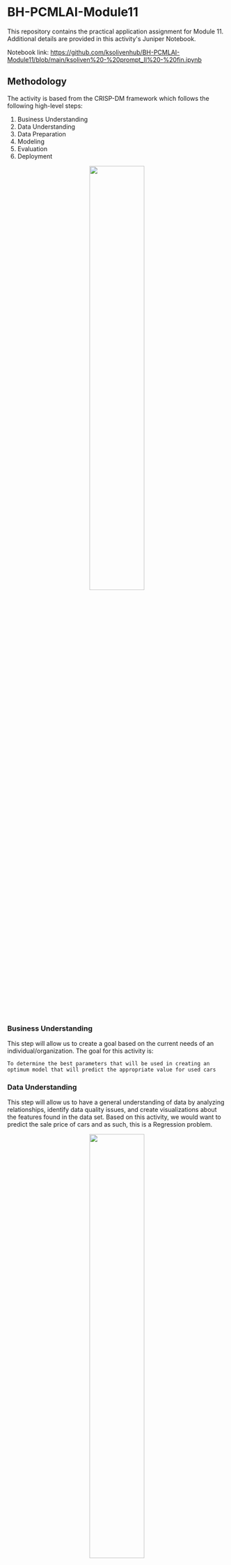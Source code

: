 # BH-PCMLAI-Module11

This repository contains the practical application assignment for Module 11.
Additional details are provided in this activity's Juniper Notebook.

Notebook link: https://github.com/ksolivenhub/BH-PCMLAI-Module11/blob/main/ksoliven%20-%20prompt_II%20-%20fin.ipynb


## Methodology

The activity is based from the CRISP-DM framework which follows the following high-level steps:
1. Business Understanding
2. Data Understanding
3. Data Preparation
4. Modeling
5. Evaluation
6. Deployment
   
<center>
    <img src = images/crisp.png width = 50%/>
</center>


    
### Business Understanding
    
This step will allow us to create a goal based on the current needs of an individual/organization.
The goal for this activity is:

`To determine the best parameters that will be used in creating an optimum model that will predict the appropriate value for used cars`
    
### Data Understanding

This step will allow us to have a general understanding of data by analyzing relationships, identify data quality issues, and create visualizations about the features found in the data set. Based on this activity, we would want to predict the sale price of cars and as such, this is a Regression problem.
    
<center>
    <img src = images/sklearn_algo_cs.png width = 50%/>
</center>

### Data Preparation
    
This step will ensure that the data has been preprocessed and that it has been prepared before performing any modeling activities. For this project, I have used the following preprocessing techniques. Note that I have tried two (2) attempts

- **Attempt 1 (My Submission)**
- **Attempt 2**
    
---    
    
1. General data cleaning
    - The overall data set entries are `426880` records
       - There is a feature named `VIN` - where VIN is a unique ID that identifies a vehicle
       - The removal of VIN has also allowed further insights that some columns are not relevant with car price
    - Some features that are irrelevant to the car price analysis have been removed accordingly
       - This has been brought by insights during data review, such as that of VIN, features that are not meaningful to
         the analysis, features that have excessive NaN values (e.g., `size`), features that have all NaN values except for the `price`, and features that have excessive amount of categories (e.g., `model`)
       - The data mentioned removed was a calculated risk to improve overall performance of the model
    - Something that I have done unique on my attempts are as follows:
        - **Attempt 1**
            - Removing the `model` feature represents a significant loss in data. Other than the fact that the number of categories are excessive, there are also mispelled entries which adds up to the complexity of cleaning it. I have attempted to clean this up using `manual checks and SpellCheckers` but to no avail.
            - The results of my cleaning have allowed me to reduce `model` feature entries with NaN values from 29k to 24k and have added new entries on the manufacturer
                These new entries mostly represent `Semi Trucks\Cargo Trucks` which is a good insight 
        - **Attempt 2**
            - I have removed the `year` feature and have computed and added `age` into the dataframe in an attempt to improve performance

    
       
2. Preprocessing (Imputation/Encoding/Normalization/Scaling)
    - Most features in this data set are categorical in nature. As such, I have used the `One Hot encoding/Target` functions to ensure that categorical variables are represented in binary nature.
    - Numerical features appears to be skewed and in an attempt to normalize values, I have performed `log` transform to the features
    - Many features have values that are NaN. These NaN represents around ~20% (or below) of each feature records in this data set. The use of imputation using the mode/Iterative Imputation will allow automatically populating of these NaN values to allow a more meaning data analysis.
        - For the mode imputation, this may introduce a bias in the data modeling activities
    - To prepare the data set for modeling, I have performed `scaling` to the data set to improve overall performance and reduce variance to all features (i.e., setting reference to a mean = 0)
    - Something that I have done unique on my attempts are as follows:
        - **Attempt 1**
            - For categorical features that have less than 5k NaN values, I have filled it with the mode
            - For categorical features that have more than 5k NaN values, I have filled used Iterative Imputation
                - In order to do Iterative Imputation, all categorical feature records must be coverted to a numerical value where I have used Target Encoding
            - I have performed Log Transform and Scaling outside of the pipeline for all features including `price` to ensure that everything is normally distributed  
        - **Attempt 2**
            - I have removed outliers from the `Odometer` feature. The log transform has been taken and outliers have been trimmed in an attempt to improve performance.
            - I have filled all NaN values from the categorical features to its respective mode.
            - I have used One Hot encoding and have instantiated it within the pipeline

    
3. Feature Selection (Initial)
    - I have used a variety of techniques as an experiment and are as follows:
        - **Attempt 1**
            - IVF
                - The results showed values less than 5, which means that multicolinearity does not exist
            - SFS
                - The results showed that `condition, cylinders, title_status, transmission, and drive` are features of interest
            - Lasso feature selection
                - The results are similar with SFS
        - **Attempt 2**
            - I have integrated Encoding (One Hot), Scaling, SFS (initial), PolynomialFeatures, and SFS (main) within the Pipeline

### Modeling
    
This step will focus on creating models to predict the car price based on testing data set.
For this activity, I have attempted to create multiple models based on my experimentation.

Regression function used: 
1. Ridge

Pipeline Steps used: 
1. Polynomial feature expansion
2. Sequential feature selection
3. Lasso feature selection
4. Model Regression
    
To automate the process, a GridSearchCV object is used to iterate over a predefinied dictionary of parameters to acquire the best model. Based on the GridSearchCV training:
    
#### Attempt 1 (My Submission)
---
    
<center>
    <img src = images/Attempt1.PNG width = 50%/>
</center>
    
In my first attempt, I have performed the following:
    
1. Perform a GridSearchCV over a Pipeline that uses PolynomialFeatures, another stage of SFS and Ridge Regression model.
    
2. I have performed two (2) test runs wherein each training model took between 1-4 hrs of training time.

Below is the param_dict for the GridSearchCV object:

```    
param_grid = {
    'poly__degree': [1, 2, 3],
    'sfs1__n_features_to_select': [3, 4],
    'model__alpha': [10, 0, 0.1, 0.01]
}
```    
The results are as follows:

```    
grid_search.best_params_
Best parameters: {'model__alpha': 100, 'poly__degree': 3, 'sfs1__n_features_to_select': 4}
    
grid_search.best_score_    
Best score: -0.9873754095247824

```    

When comparing error with target (test set):

```    
Test MAE: 0.5962240401620559 
```    
    
#### Attempt 2 (Jupyter Notebook not included)
---
   
<center>
    <img src = images/Attempt2.PNG width = 50%/>
</center>

In my second attempt, I have performe the following: 

    
1. Perform a GridSearchCV over a Pipeline that uses column(cat/num features) preprocessing techniques (One Hot Encoding and StandardScaler), 1st stage of SFS, PolynomialFeatures, and 2nd stage of SFS, and using the Ridge Regression model.    

2. I have performed two (2) test runs wherein each training model took between 1-4 hrs of training time.

Below is the param_dict for the GridSearchCV object:

    
Below is the param_dict for the GridSearchCV object:

```    
param_grid = {
    'poly__degree': [1, 2, 3],
    'sfs1__n_features_to_select': [3, 4],
    'model__alpha': [10, 0, 0.1, 0.01]
}
```    
The results are as follows:

```    
grid.best_params_
Best parameters: {'feature_selection2__n_features_to_select': 5, 'model__alpha': 10, 'model__random_state': 42, 'poly_expansion__degree': 2}
    
grid.best_score_    
Best score: -83226689944671.16
    
```    

When comparing error with target (test set):

 
    
    
    
    
### Evaluation
    
For this section, the focus would be on my submission Attempt 1.
    
· Appropriate interpretation of coefficients in models
· Appropriate interpretation of evaluation metric
· Clear identification of evaluation metric
· Clear rationale for use of given evaluation metric    
    
    
With some modeling accomplished, we aim to reflect on what we identify as a high quality model and what we are able to learn from this.  We should review our business objective and explore how well we can provide meaningful insight on drivers of used car prices.  Your goal now is to distill your findings and determine whether the earlier phases need revisitation and adjustment or if you have information of value to bring back to your client.

The following are my findings that can potentially improve my model and other useful information that I can share with the client:
    
##### A. Internal Findings
1. The use of a powerful machine to run slightly complex models is a must to ensure processing speed
    - I have seen that my CPU and memory average at 100 and 90% respectively
2. We can revisit a better way to handle the following:
    - Maybe there is a more robust way to relate features that have thousands of unique entries to the data set
    - Maybe we can incorporate some items that I did with my **2nd attempt** with the **1st attempt** to further performance
        - Such as outlier trimming, pipeline instantiation, and others
3. Based on the final model, the most crucial features that determine the price are:
    - `condition`
    - `cylinders`
    - `drive`
4. I have selected an evaluation metric MAE to remove any bias related with outliers.
    - Mean Absolute Error (MAE) is a metric used to evaluate the performance of a regression model. It measures the average absolute difference between the predicted values and the true values. The lower the MAE, the better the model's performance, as it indicates that the model's predictions are closer to the true values.
    - `Best Model MAE: 0.596`
    
##### B. Client Information
1. I found that certain `price` entries is a bit ambiguous such that the cost is less than the normal value
    - Some values only between 1-3 digit values
2. The way the client record model is not the greatest
    - Unique models values is about 29k
    - Most of these are misspelled, a repetition of the manufacturer, NaN but has a manufacturer information, or incorrectly labeled
    - Some details from the manufacturer feature are missing but is found under model
3. I have seen that each state/region's car sales pricing is standardized
    - I am not sure if this is expected or not
4. VIN entries are duplicated
    - With this, some fields will be, in effect, not as useful
5. There is an interesting group that was not properly documented which are related to semi trucks
    - This could be strongly related to manufacturer, model, and odometer readings that have very high values


### Deployment

Here is the summary report that can be provided to the client:
    
Goal: To determine the best parameters that will be used in creating an optimum model that will predict the appropriate value for used cars
    
Based on the results of this analysis, we can conclude that the model is able to predict the price of vehicles based on the following metrics with a minimal degree of error.
- `condition`
- `cylinders`
- `drive`

The following are the recommendations that can be used moving forward:
1. Use the metrics obtained from the model to perform car pricing initiatives within the organization
   - A simple formula can be obtained which are as follows:
      
  `price_pred = 'condition'*(-0.05614311) +  'cylinders^2'*(0.04209613) + 'cylinders^3'*(0.01194092) + 'drive^3'*(0.04234781)`
    
    
   - Note that the variables `condition`, `cylinders`, and `drive` should be numerically represented which can be taken from the analysis
    
2. To improve future models, investment on data management must be considered
   - Price information has to be cleaned up as some values are only between 1-3 digit values
   - Cnsider improving data related to semi trucks to improve pricing predictions for this group accordingly
   - Ensure that the models feature needs to be standardized accordingly considering its 29k unique entries
